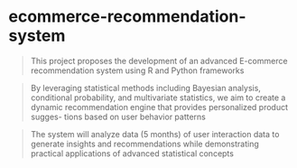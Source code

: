 # ecommerce-recommendation-system

> This project proposes the development of an advanced E-commerce recommendation system using R and Python frameworks

> By leveraging statistical methods including Bayesian analysis, conditional probability, and multivariate statistics, we aim to create a dynamic recommendation engine that provides personalized product sugges- tions based on user behavior patterns

> The system will analyze data (5 months) of user interaction data to generate insights and recommendations while demonstrating practical applications of advanced statistical concepts
